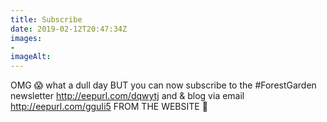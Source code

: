 ```yaml
---
title: Subscribe
date: 2019-02-12T20:47:34Z
images: 
-  
imageAlt: 
---
```


OMG 😱 what a dull day BUT you can now subscribe to the #ForestGarden newsletter <http://eepurl.com/dqwytj> and & blog via email <http://eepurl.com/gguIi5> FROM THE WEBSITE 👏
